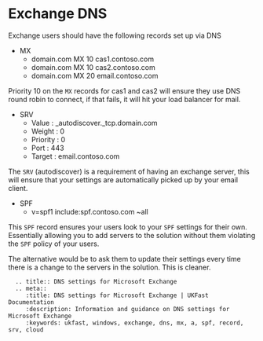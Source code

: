 # Exchange DNS

Exchange users should have the following records set up via DNS

* MX
  * domain.com MX 10 cas1.contoso.com
  * domain.com MX 10 cas2.contoso.com
  * domain.com MX 20 email.contoso.com

Priority 10 on the `MX` records for cas1 and cas2 will ensure they use DNS round robin to connect, if that fails, it will hit your load balancer for mail.


* SRV
  * Value    : \_autodiscover.\_tcp.domain.com
  * Weight   : 0
  * Priority : 0
  * Port     : 443
  * Target   : email.contoso.com

The `SRV` (autodiscover) is a requirement of having an exchange server, this will ensure that your settings are automatically picked up by your email client.


* SPF
  *  v=spf1 include:spf.contoso.com ~all


This `SPF` record ensures your users look to your `SPF` settings for their own. Essentially allowing you to add servers to the solution without them violating the `SPF` policy of your users.

The alternative would be to ask them to update their settings every time there is a change to the servers in the solution. This is cleaner.

```eval_rst
  .. title:: DNS settings for Microsoft Exchange
  .. meta::
     :title: DNS settings for Microsoft Exchange | UKFast Documentation
     :description: Information and guidance on DNS settings for Microsoft Exchange
     :keywords: ukfast, windows, exchange, dns, mx, a, spf, record, srv, cloud
